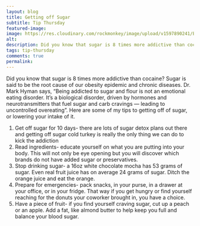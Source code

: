 ```yaml
---
layout: blog
title: Getting off Sugar
subtitle: Tip Thursday
featured-image:
image: https://res.cloudinary.com/rockmonkey/image/upload/v1597890241/Email-Logo.jpg
alt:
description: Did you know that sugar is 8 times more addictive than cocaine? Sugar is said to be the root cause of our obesity epidemic and chronic diseases.
tags: tip-thursday
comments: true
permalink:
---
```

Did you know that sugar is 8 times more addictive than cocaine? Sugar is said to be the root cause of our obesity epidemic and chronic diseases. Dr. Mark Hyman says, “Being addicted to sugar and flour is not an emotional eating disorder. It’s a biological disorder, driven by hormones and neurotransmitters that fuel sugar and carb cravings — leading to uncontrolled overeating”.
Here are some of my tips to getting off of sugar, or lowering your intake of it.

1. Get off sugar for 10 days- there are lots of sugar detox plans out there and getting off sugar cold turkey is really the only thing we can do to kick the addiction
2. Read ingredients- educate yourself on what you are putting into your body. This will not only be eye opening but you will discover which brands do not have added sugar or preservatives.
3. Stop drinking sugar- a 16oz white chocolate mocha has 53 grams of sugar. Even real fruit juice has on average 24 grams of sugar. Ditch the orange juice and eat the orange.
4. Prepare for emergencies- pack snacks, in your purse, in a drawer at your office, or in your fridge. That way if you get hungry or find yourself reaching for the donuts your coworker brought in, you have a choice.
5. Have a piece of fruit- if you find yourself craving sugar, cut up a peach or an apple. Add a fat, like almond butter to help keep you full and balance your blood sugar.
